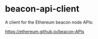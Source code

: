 # beacon-api-client

A client for the Ethereum beacon node APIs:

https://ethereum.github.io/beacon-APIs
